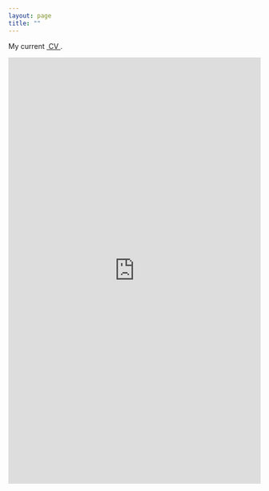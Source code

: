 ```yaml
--- 
layout: page
title: ""
---
```


My current <a href="pdfs/pidelun.pdf" class="image fit"><img src="images/marr_pic.jpg" alt=""> CV </a>.

<embed src="https://researchecon.github.io/cvgithub.pdf" width="100%" height="850px"/>

